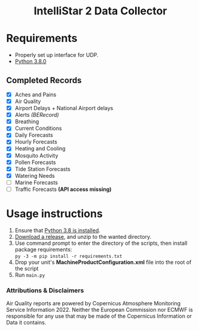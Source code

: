 <h1 align="center"><strong>IntelliStar 2 Data Collector</strong></h1>


# Requirements
* Properly set up interface for UDP.
* [Python 3.8.0](https://www.python.org/downloads/release/python-380/)

## Completed Records
- [X] Aches and Pains
- [X] Air Quality
- [X] Airport Delays + National Airport delays
- [X] Alerts *(BERecord)*
- [X] Breathing
- [X] Current Conditions
- [X] Daily Forecasts
- [X] Hourly Forecasts
- [X] Heating and Cooling
- [X] Mosquito Activity
- [X] Pollen Forecasts
- [X] Tide Station Forecasts
- [X] Watering Needs
- [ ] Marine Forecasts
- [ ] Traffic Forecasts **(API access missing)**

# Usage instructions
1) Ensure that [Python 3.8 is installed](https://www.python.org/downloads/release/python-380/).
2) [Download a release](https://github.com/Open-Telecom/i2MessageEncoder-Rewrite/releases/tag/v2.0.2), and unzip to the wanted directory.
3) Use command prompt to enter the directory of the scripts, then install package requirements:<br/>
```py -3 -m pip install -r requirements.txt``` <br/>
4) Drop your unit's **MachineProductConfiguration.xml** file into the root of the script
5) Run ``main.py``

### Attributions & Disclaimers
Air Quality reports are powered by Copernicus Atmosphere Monitoring Service Information 2022.
Neither the European Commission nor ECMWF is responsible for any use that may be made of the Copernicus Information or Data it contains.
